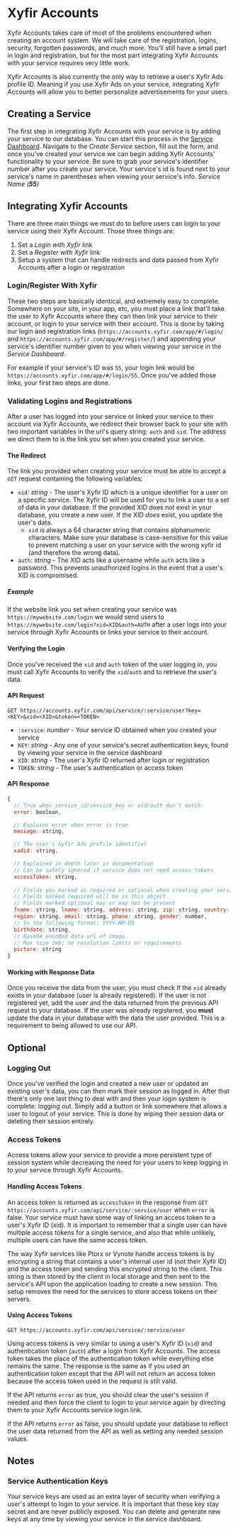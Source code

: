 # Xyfir Accounts
Xyfir Accounts takes care of most of the problems encountered when creating an account system. We will take care of the registration, logins, security, forgotten passwords, and much more. You'll still have a small part in login and registration, but for the most part integrating Xyfir Accounts with your service requires very little work.

Xyfir Accounts is also currently the only way to retrieve a user's Xyfir Ads profile ID. Meaning if you use Xyfir Ads on your service, integrating Xyfir Accounts will allow you to better personalize advertisements for your users.

## Creating a Service
The first step in integrating Xyfir Accounts with your service is by adding your service to our database. You can start this process in the [Service Dashboard](https://accounts.xyfir.com/service/dashboard). Navigate to the *Create Service* section, fill out the form, and once you've created your service we can begin adding Xyfir Accounts' functionality to your service. Be sure to grab your service's identifier number after you create your service. Your service's id is found next to your service's name in parentheses when viewing your service's info. *Service Name (**55**)*

## Integrating Xyfir Accounts
There are three main things we must do to before users can login to your service using their Xyfir Account. Those three things are:
1. Set a *Login with Xyfir* link
2. Set a *Register with Xyfir* link
3. Setup a system that can handle redirects and data passed from Xyfir Accounts after a login or registration

### Login/Register With Xyfir
These two steps are basically identical, and extremely easy to complete. Somewhere on your site, in your app, etc, you must place a link that'll take the user to Xyfir Accounts where they can then link your service to their account, or login to your service with their account. This is done by taking our login and registration links (`https://accounts.xyfir.com/app/#/login/` and `https://accounts.xyfir.com/app/#/register/`) and appending your service's identifier number given to you when viewing your service in the *Service Dashboard*.

For example if your service's ID was `55`, your login link would be `https://accounts.xyfir.com/app/#/login/55`. Once you've added those links, your first two steps are done.

### Validating Logins and Registrations
After a user has logged into your service or linked your service to their account via Xyfir Accounts, we redirect their browser back to your site with two important variables in the url's query string: `auth` and `xid`. The address we direct them to is the link you set when you created your service.

#### The Redirect
The link you provided when creating your service must be able to accept a `GET` request containing the following variables:
- `xid`: *string* - The user's Xyfir ID which is a unique identifier for a user on a specific service. The Xyfir ID will be used for you to link a user to a set of data in your database. If the provided XID does not exist in your database, you create a new user. If the XID *does* exist, you update the user's data.
  - `xid` is always a 64 character string that contains alphanumeric characters. Make sure your database is case-sensitive for this value to prevent matching a user on your service with the wrong xyfir id (and therefore the wrong data).
- `auth`: *string* - The XID acts like a username while `auth` acts like a password. This prevents unauthorized logins in the event that a user's XID is compromised.

##### Example
If the website link you set when creating your service was `https://mywebsite.com/login` we would send users to `https://mywebsite.com/login?xid=XID&auth=AUTH` after a user logs into your service through Xyfir Accounts or links your service to their account.

#### Verifying the Login
Once you've received the `xid` and `auth` token of the user logging in, you must call Xyfir Accounts to verify the `xid`/`auth` and to retrieve the user's data.

#### API Request
`GET https://accounts.xyfir.com/api/service/:service/user?key=<KEY>&xid=<XID>&token=<TOKEN>`
- `:service`: *number* - Your service ID obtained when you created your service
- `KEY`: *string* - Any one of your service's secret authentication keys, found by viewing your service in the service dashboard
- `XID`: *string* - The user's Xyfir ID returned after login or registration
- `TOKEN`: *string* - The user's authentication or access token

#### API Response
```js
{
  // True when service_id/service_key or xid/auth don't match
  error: boolean,

  // Explains error when error is true
  message: string,

  // The user's Xyfir Ads profile identifier
  xadid: string,

  // Explained in depth later in documentation
  // Can be safely ignored if service does not need access tokens
  accessToken: string,
  
  // Fields you marked as required or optional when creating your service
  // Fields marked required will be in this object
  // Fields marked optional may or may not be present
  fname: string, lname: string, address: string, zip: string, country: string,
  region: string, email: string, phone: string, gender: number,
  // In the following format: YYYY-MM-DD
  birthdate: string,
  // Base64 encoded data url of image.
  // Max size 2mb; no resolution limits or requirements
  picture: string
}
```

#### Working with Response Data
Once you receive the data from the user, you must check if the `xid` already exists in your database (user is already registered). If the user is not registered yet, add the user and the data returned from the previous API request to your database. If the user was already registered, you **must** update the data in your database with the data the user provided. This is a requirement to being allowed to use our API.

## Optional

### Logging Out
Once you've verified the login and created a new user or updated an existing user's data, you can then mark their session as logged in. After that there's only one last thing to deal with and then your login system is complete: logging out. Simply add a button or link somewhere that allows a user to logout of your service. This is done by wiping their session data or deleting their session entirely.

### Access Tokens
Access tokens allow your service to provide a more persistent type of session system while decreasing the need for your users to keep logging in to your service through Xyfir Accounts.

#### Handling Access Tokens
An access token is returned as `accessToken` in the response from `GET https://accounts.xyfir.com/api/service/:service/user` when `error` is false. Your service must have some way of linking an access token to a user's Xyfir ID (xid). It is important to remember that a single user can have multiple access tokens for a single service, and also that while unlikely, multiple users can have the same access token.

The way Xyfir services like Ptorx or Vynote handle access tokens is by encrypting a string that contains a user's internal user id (not their Xyfir ID) and the access token and sending this encrypted string to the client. This string is then stored by the client in local storage and then sent to the service's API upon the application loading to create a new session. This setup removes the need for the services to store access tokens on their servers.

#### Using Access Tokens
`GET https://accounts.xyfir.com/api/service/:service/user`

Using access tokens is very similar to using a user's Xyfir ID (`xid`) and authentication token (`auth`) after a login from Xyfir Accounts. The access token takes the place of the authentication token while everything else remains the same. The response is the same as if you used an authentication token except that the API will not return an access token because the access token used in the request is still valid.

If the API returns `error` as true, you should clear the user's session if needed and then force the client to login to your service again by directing them to your Xyfir Accounts service login link.

If the API returns `error` as false, you should update your database to reflect the user data returned from the API as well as setting any needed session values.

## Notes

### Service Authentication Keys
Your service keys are used as an extra layer of security when verifying a user's attempt to login to your service. It is important that these key stay secret and are never publicly exposed. You can delete and generate new keys at any time by viewing your service in the service dashboard.